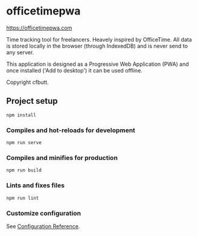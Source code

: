 # officetimepwa

https://officetimepwa.com

Time tracking tool for freelancers. Heavely inspired by OfficeTime. All data is stored locally in the browser (through IndexedDB) and is never send to any server.

This application is designed as a Progressive Web Application (PWA) and once installed ('Add to desktop') it can be used offline.

Copyright cfbutt.


## Project setup
```
npm install
```

### Compiles and hot-reloads for development
```
npm run serve
```

### Compiles and minifies for production
```
npm run build
```

### Lints and fixes files
```
npm run lint
```

### Customize configuration
See [Configuration Reference](https://cli.vuejs.org/config/).
